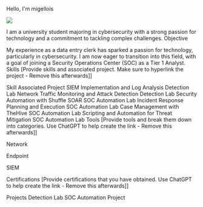 Hello, I'm migellois


<a href="https://linkedin.com/in/migelstb/"><img src="https://img.shields.io/badge/-LinkedIn-0072b1?&style=for-the-badge&logo=linkedin&logoColor=white" /></a>



I am a university student majoring in cybersecurity with a strong passion for technology and a commitment to tackling complex challenges.
Objective


My experience as a data entry clerk has sparked a passion for technology, particularly in cybersecurity. I am now eager to transition into this field, with a goal of joining a Security Operations Center (SOC) as a Tier 1 Analyst.
Skills
[Provide skills and associated project. Make sure to hyperlink the project - Remove this afterwards]]

Skill	Associated Project
SIEM Implementation and Log Analysis	Detection Lab
Network Traffic Monitoring and Attack Detection	Detection Lab
Security Automation with Shuffle SOAR	SOC Automation Lab
Incident Response Planning and Execution	SOC Automation Lab
Case Management with TheHive	SOC Automation Lab
Scripting and Automation for Threat Mitigation	SOC Automation Lab
Tools
[Provide tools and break them down into categories. Use ChatGPT to help create the link - Remove this afterwards]]

Network
  
Endpoint
 
SIEM
  
Certifications
[Provide certifications that you have obtained. Use ChatGPT to help create the link - Remove this afterwards]]

    
Projects
Detection Lab
SOC Automation Project
